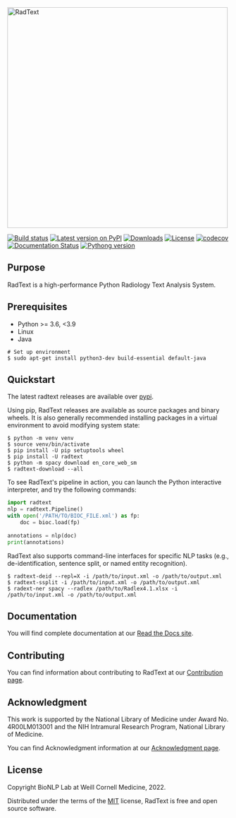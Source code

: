<!-- ![RadText](https://github.com/yfpeng/radtext/blob/master/radtext.png?raw=true) -->

<img src="https://github.com/yfpeng/radtext/blob/master/radtext.png?raw=true" alt="RadText" width="500"/>

[![Build status](https://github.com/bionlplab/radtext/actions/workflows/pytest.yml/badge.svg)](https://github.com/bionlplab/radtext/)
[![Latest version on PyPI](https://img.shields.io/pypi/v/radtext.svg)](https://pypi.python.org/pypi/radtext)
[![Downloads](https://img.shields.io/pypi/dm/radtext.svg)](https://pypi.python.org/pypi/radtext)
[![License](https://img.shields.io/pypi/l/radtext.svg)](https://opensource.org/licenses/MIT)
[![codecov](https://codecov.io/gh/bionlplab/radtext/branch/after_paper/graph/badge.svg?token=m4mJ9fD88s)](https://codecov.io/gh/bionlplab/radtext)
[![Documentation Status](https://readthedocs.org/projects/radtext/badge/?version=latest)](https://radtext.readthedocs.io/en/latest/?badge=latest)
[![Pythong version](https://img.shields.io/pypi/pyversions/radtext)](https://pypi.python.org/pypi/radtext)

## Purpose

RadText is a high-performance Python Radiology Text Analysis System.

## Prerequisites

* Python >= 3.6, <3.9
* Linux 
* Java

```shell
# Set up environment
$ sudo apt-get install python3-dev build-essential default-java
```

## Quickstart

The latest radtext releases are available over
[pypi](https://pypi.org/project/radtext/).

Using pip, RadText releases are available as source packages and binary wheels.
It is also generally recommended installing packages in a virtual environment to
avoid modifying system state:

```shell
$ python -m venv venv
$ source venv/bin/activate
$ pip install -U pip setuptools wheel
$ pip install -U radtext
$ python -m spacy download en_core_web_sm
$ radtext-download --all
```

To see RadText's pipeline in action, you can launch the Python interactive
interpreter, and try the following commands:

```python
import radtext
nlp = radtext.Pipeline()
with open('/PATH/TO/BIOC_FILE.xml') as fp:
    doc = bioc.load(fp)
    
annotations = nlp(doc)
print(annotations)
```

RadText also supports command-line interfaces for specific NLP tasks (e.g.,
de-identification, sentence split, or named entity recognition).

```shell
$ radtext-deid --repl=X -i /path/to/input.xml -o /path/to/output.xml
$ radtext-ssplit -i /path/to/input.xml -o /path/to/output.xml
$ radext-ner spacy --radlex /path/to/Radlex4.1.xlsx -i /path/to/input.xml -o /path/to/output.xml
```

## Documentation

You will find complete documentation at our [Read the Docs
site](https://radtext.readthedocs.io/en/latest/index.html).

## Contributing

You can find information about contributing to RadText at our [Contribution
page](https://radtext.readthedocs.io/en/latest/contributing.html).

## Acknowledgment

This work is supported by the National Library of Medicine under Award No.
4R00LM013001 and the NIH Intramural Research Program, National Library of
Medicine.

You can find Acknowledgment information at our [Acknowledgment
page](https://radtext.readthedocs.io/en/latest/acknowledgments.html).

## License

Copyright BioNLP Lab at Weill Cornell Medicine, 2022.

Distributed under the terms of the [MIT](https://github.com/bionlplab/radtext/blob/master/LICENSE) license, 
RadText is free and open source software.
